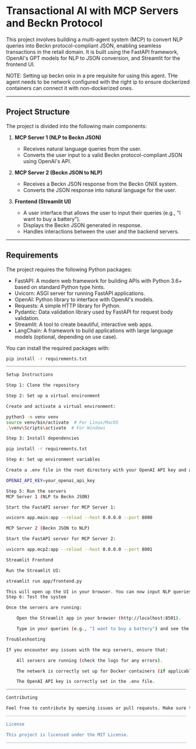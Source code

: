 # Transactional AI with MCP Servers and Beckn Protocol

This project involves building a multi-agent system (MCP) to convert NLP queries into Beckn protocol-compliant JSON, enabling seamless transactions in the retail domain. It is built using the FastAPI framework, OpenAI's GPT models for NLP to JSON conversion, and Streamlit for the frontend UI.

NOTE: Setting up beckn onix in a pre requisite for using this agent. 
      THe agent needs to be network configured with the right ip to ensure dockerized containers can connect it with non-dockerized ones.
_____________________________________________________________________

## Project Structure

The project is divided into the following main components:

1. **MCP Server 1 (NLP to Beckn JSON)**
   - Receives natural language queries from the user.
   - Converts the user input to a valid Beckn protocol-compliant JSON using OpenAI's API.

2. **MCP Server 2 (Beckn JSON to NLP)**
   - Receives a Beckn JSON response from the Beckn ONIX system.
   - Converts the JSON response into natural language for the user.

3. **Frontend (Streamlit UI)**
   - A user interface that allows the user to input their queries (e.g., "I want to buy a battery").
   - Displays the Beckn JSON generated in response.
   - Handles interactions between the user and the backend servers.
_____________________________________________________________________

## Requirements

The project requires the following Python packages:

- FastAPI: A modern web framework for building APIs with Python 3.6+ based on standard Python type hints.
- Uvicorn: ASGI server for running FastAPI applications.
- OpenAI: Python library to interface with OpenAI's models.
- Requests: A simple HTTP library for Python.
- Pydantic: Data validation library used by FastAPI for request body validation.
- Streamlit: A tool to create beautiful, interactive web apps.
- LangChain: A framework to build applications with large language models (optional, depending on use case).

You can install the required packages with:

```bash
pip install -r requirements.txt
_____________________________________________________________________

Setup Instructions

Step 1: Clone the repository

Step 2: Set up a virtual environment

Create and activate a virtual environment:

python3 -m venv venv
source venv/bin/activate  # For Linux/MacOS
.\venv\Scripts\activate  # For Windows

Step 3: Install dependencies

pip install -r requirements.txt

Step 4: Set up environment variables

Create a .env file in the root directory with your OpenAI API key and any other necessary environment variables:

OPENAI_API_KEY=your_openai_api_key

Step 5: Run the servers
MCP Server 1 (NLP to Beckn JSON)

Start the FastAPI server for MCP Server 1:

uvicorn app.main:app --reload --host 0.0.0.0 --port 8000

MCP Server 2 (Beckn JSON to NLP)

Start the FastAPI server for MCP Server 2:

uvicorn app.mcp2:app --reload --host 0.0.0.0 --port 8001

Streamlit Frontend

Run the Streamlit UI:

streamlit run app/frontend.py

This will open up the UI in your browser. You can now input NLP queries and see the corresponding responses from the MCP servers.
Step 6: Test the system

Once the servers are running:

    Open the Streamlit app in your browser (http://localhost:8501).

    Type in your queries (e.g., "I want to buy a battery") and see the generated Beckn JSON and its natural language response.

Troubleshooting

If you encounter any issues with the mcp servers, ensure that:

    All servers are running (check the logs for any errors).

    The network is correctly set up for Docker containers (if applicable).

    The OpenAI API key is correctly set in the .env file.
_____________________________________________________________________

Contributing

Feel free to contribute by opening issues or pull requests. Make sure to follow the repository's code of conduct and contribute guidelines.
_____________________________________________________________________

License

This project is licensed under the MIT License.
_____________________________________________________________________
